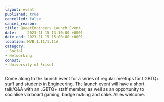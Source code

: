 ```yaml
---
layout: event
published: true
cancelled: false
cancel_reason:
title: QueerEngineers Launch Event
date:     2023-11-15 13:10:00 +0000
date_end: 2023-11-15 15:00:00 +0000
location: MVB 1.11/1.11A
category:
- Social
- Networking
cohost:
- University of Brisol
---
```

  
Come along to the launch event for a series of regular meetups for LGBTQ+ staff and students in Engineering. The launch event will have a short talk/Q&A with an LGBTQ+ staff member, as well as an opportunity to socialise via board gaming, badge making and cake. Allies welcome.
